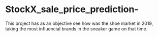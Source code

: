 # StockX_sale_price_prediction-
This project has as an objective see how was the shoe market in 2019, taking the most influencial brands in  the sneaker game on that time.
